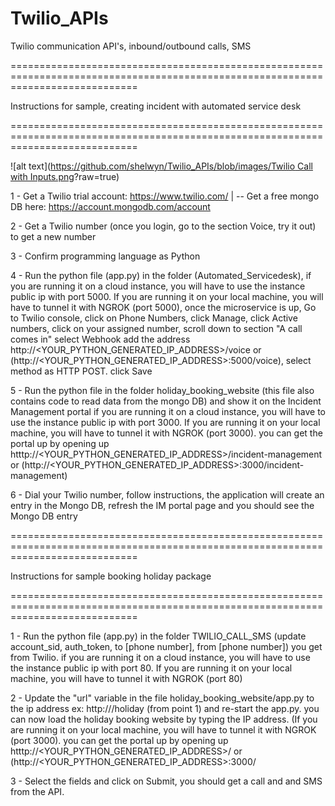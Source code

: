 # Twilio_APIs
Twilio communication API's, inbound/outbound calls, SMS

==================================================================================================================================

Instructions for sample, creating incident with automated service desk

==================================================================================================================================

![alt text]([https://github.com/shelwyn/Twilio_APIs/blob/images/Twilio Call with Inputs.png](https://github.com/shelwyn/Twilio_APIs/edit/main/README.md)?raw=true)

1 - Get a Twilio trial account: https://www.twilio.com/ | -- Get a free mongo DB here: https://account.mongodb.com/account 

2 - Get a Twilio number (once you login, go to the section Voice, try it out) to get a new number

3 - Confirm programming language as Python

4 - Run the python file (app.py) in the folder (Automated_Servicedesk), if you are running it on a cloud instance, you will have to use the instance public ip with port     5000. If you are running it on your local machine, you will have to tunnel it with NGROK (port 5000), once the microservice is up, Go to Twilio console, click on 
    Phone Numbers, click Manage, click Active numbers, click on your assigned number, scroll down to section "A call comes in" select Webhook add the address 
    http://<YOUR_PYTHON_GENERATED_IP_ADDRESS>/voice or (http://<YOUR_PYTHON_GENERATED_IP_ADDRESS>:5000/voice), select method as HTTP POST. click Save
    
5 - Run the python file in the folder holiday_booking_website (this file also contains code to read data from the mongo DB) and show it on the Incident Management portal
    if you are running it on a cloud instance, you will have to use the instance public ip with port 3000. If you are running it on your local machine, you will have         to tunnel it with NGROK (port 3000). you can get the portal up by opening up htttp://<YOUR_PYTHON_GENERATED_IP_ADDRESS>/incident-management  or                           (http://<YOUR_PYTHON_GENERATED_IP_ADDRESS>:3000/incident-management)
    
6 - Dial your Twilio number, follow instructions, the application will create an entry in the Mongo DB, refresh the IM portal page and you should see the Mongo DB entry
    
================================================================================================================================== 

Instructions for sample booking holiday package

==================================================================================================================================

1 - Run the python file (app.py) in the folder TWILIO_CALL_SMS (update account_sid, auth_token, to [phone number], from [phone number]) you get from Twilio. if you are       running it on a cloud instance, you will have to use the instance public ip with port 80. If you are running it on your local machine, you will have to tunnel it         with NGROK (port 80)

2 - Update the "url" variable in the file holiday_booking_website/app.py to the ip address ex: http://<YOUR API IP>/holiday (from point 1) and re-start the app.py. you       can now load the holiday booking website by typing the IP address. (If you are running it on your local machine, you will have to tunnel it with NGROK (port 3000).       you can get the portal up by opening up htttp://<YOUR_PYTHON_GENERATED_IP_ADDRESS>/ or (http://<YOUR_PYTHON_GENERATED_IP_ADDRESS>:3000/
    
3 - Select the fields and click on Submit, you should get a call and and SMS from the API. 
